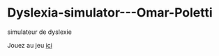 # Dyslexia-simulator---Omar-Poletti
simulateur de dyslexie

Jouez au jeu [ici](https://kawaraccoon.github.io/Dyslexia-simulator---Omar-Poletti/dislessia%202/)
